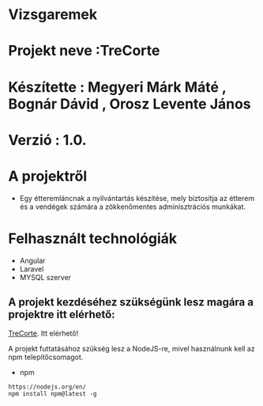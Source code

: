 

# Vizsgaremek
# Projekt neve :TreCorte
# Készítette : Megyeri Márk Máté , Bognár Dávid , Orosz Levente János
# Verzió : 1.0.

# A projektről 

* Egy étteremláncnak a nyilvántartás készítése, mely biztosítja az étterem és
a vendégek számára a zökkenőmentes adminisztrációs munkákat.


# Felhasznált technológiák 

* Angular
* Laravel
* MYSQL szerver  

## A projekt kezdéséhez szükségünk lesz magára a projektre itt elérhető:
[TreCorte](https://github.com/megyerimark/vizsgaremek_TreCorte).  Itt elérhető! 

A projekt futtatásához szükség lesz a NodeJS-re, mivel használnunk kell az npm telepítőcsomagot.

* npm
```
https://nodejs.org/en/
npm install npm@latest -g

```
